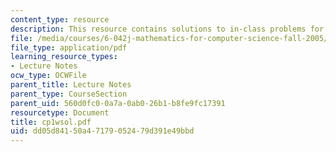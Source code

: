 ```yaml
---
content_type: resource
description: This resource contains solutions to in-class problems for week 1, wednesday.
file: /media/courses/6-042j-mathematics-for-computer-science-fall-2005/dd05d84150a47179052479d391e49bbd_cp1wsol.pdf
file_type: application/pdf
learning_resource_types:
- Lecture Notes
ocw_type: OCWFile
parent_title: Lecture Notes
parent_type: CourseSection
parent_uid: 560d0fc0-0a7a-0ab0-26b1-b8fe9fc17391
resourcetype: Document
title: cp1wsol.pdf
uid: dd05d841-50a4-7179-0524-79d391e49bbd
---
```

